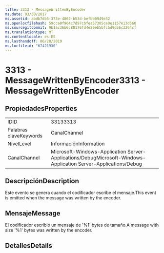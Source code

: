 ```yaml
---
title: 3313 - MessageWrittenByEncoder
ms.date: 03/30/2017
ms.assetid: abdb7db5-373e-4862-b53d-befbb0949e32
ms.openlocfilehash: 59cca0f964c7d97cbfea57305ce0e1157e13d560
ms.sourcegitcommit: 9b1ac36b6c80176fd4e20eb5bfcbd9d56c3264cf
ms.translationtype: MT
ms.contentlocale: es-ES
ms.lasthandoff: 06/28/2019
ms.locfileid: "67421930"
---
```

# <a name="3313---messagewrittenbyencoder"></a><span data-ttu-id="0fdcf-102">3313 - MessageWrittenByEncoder</span><span class="sxs-lookup"><span data-stu-id="0fdcf-102">3313 - MessageWrittenByEncoder</span></span>
## <a name="properties"></a><span data-ttu-id="0fdcf-103">Propiedades</span><span class="sxs-lookup"><span data-stu-id="0fdcf-103">Properties</span></span>  
  
|||  
|-|-|  
|<span data-ttu-id="0fdcf-104">ID</span><span class="sxs-lookup"><span data-stu-id="0fdcf-104">ID</span></span>|<span data-ttu-id="0fdcf-105">3313</span><span class="sxs-lookup"><span data-stu-id="0fdcf-105">3313</span></span>|  
|<span data-ttu-id="0fdcf-106">Palabras clave</span><span class="sxs-lookup"><span data-stu-id="0fdcf-106">Keywords</span></span>|<span data-ttu-id="0fdcf-107">Canal</span><span class="sxs-lookup"><span data-stu-id="0fdcf-107">Channel</span></span>|  
|<span data-ttu-id="0fdcf-108">Nivel</span><span class="sxs-lookup"><span data-stu-id="0fdcf-108">Level</span></span>|<span data-ttu-id="0fdcf-109">Información</span><span class="sxs-lookup"><span data-stu-id="0fdcf-109">Information</span></span>|  
|<span data-ttu-id="0fdcf-110">Canal</span><span class="sxs-lookup"><span data-stu-id="0fdcf-110">Channel</span></span>|<span data-ttu-id="0fdcf-111">Microsoft-Windows-Application Server-Applications/Debug</span><span class="sxs-lookup"><span data-stu-id="0fdcf-111">Microsoft-Windows-Application Server-Applications/Debug</span></span>|  
  
## <a name="description"></a><span data-ttu-id="0fdcf-112">Descripción</span><span class="sxs-lookup"><span data-stu-id="0fdcf-112">Description</span></span>  
 <span data-ttu-id="0fdcf-113">Este evento se genera cuando el codificador escribe el mensaje.</span><span class="sxs-lookup"><span data-stu-id="0fdcf-113">This event is emitted when the message was written by the encoder.</span></span>  
  
## <a name="message"></a><span data-ttu-id="0fdcf-114">Mensaje</span><span class="sxs-lookup"><span data-stu-id="0fdcf-114">Message</span></span>  
 <span data-ttu-id="0fdcf-115">El codificador escribió un mensaje de '%1' bytes de tamaño.</span><span class="sxs-lookup"><span data-stu-id="0fdcf-115">A message with size '%1' bytes was written by the encoder.</span></span>  
  
## <a name="details"></a><span data-ttu-id="0fdcf-116">Detalles</span><span class="sxs-lookup"><span data-stu-id="0fdcf-116">Details</span></span>
